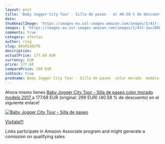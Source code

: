 ```yaml
---
layout: post
title: 'Baby Jogger City Tour - Silla de paseo   al 40.58 % de descuento'
date: 
thumbnailImage: 'https://images-eu.ssl-images-amazon.com/images/I/41t-1wuJ8RL._SL200_.jpg'
images: [ 'https://images-eu.ssl-images-amazon.com/images/I/41t-1wuJ8RL._SL200_.jpg' ]
comments: true
category: ofertas
author: ring
slug: B01M1402Y0
description:
actualPrice: 177.68 EUR
currency: EUR
price: 177.68
comparePrice: 299 EUR
inStock: true
prodname: Baby Jogger City Tour - Silla de paseo  color morado  modelo 2017 
---
```


Ahora mismo tienes [Baby Jogger City Tour - Silla de paseo  color morado  modelo 2017 ](https://www.amazon.es/dp/B01M1402Y0/?tag=tolees-21) a 177.68 EUR (original: 299 EUR) (40.58 %  de descuento) en el siguiente enlace!

[![Baby Jogger City Tour - Silla de paseo  ](https://images-eu.ssl-images-amazon.com/images/I/41t-1wuJ8RL._SL200_.jpg)](https://www.amazon.es/dp/B01M1402Y0/?tag=tolees-21)

[Visítala!!!](https://www.amazon.es/dp/B01M1402Y0/?tag=tolees-21)

Links participate in Amazon Associate program and might generate a comission on qualifying sales
